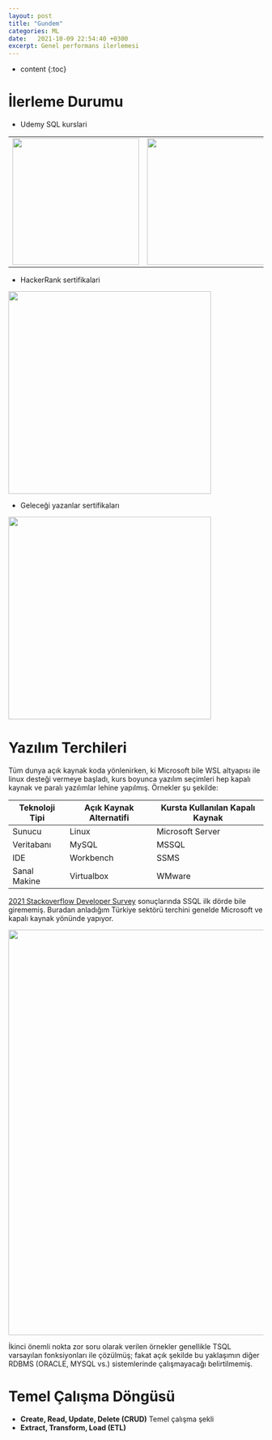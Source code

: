 ```yaml
---
layout: post
title: "Gundem"
categories: ML
date:   2021-10-09 22:54:40 +0300
excerpt: Genel performans ilerlemesi
---
```



* content
{:toc}


# İlerleme Durumu

- Udemy SQL kurslari

| | |
|---|---|
|<img src="https://udemy-certificate.s3.amazonaws.com/image/UC-247d993d-12ee-4b21-b036-32d601dae246.jpg" height=250>| <img src="https://udemy-certificate.s3.amazonaws.com/image/UC-bfe934bd-ab77-4d7e-8751-df9e7fbfb769.jpg" height=250> |

- HackerRank sertifikalari

<img src="https://onurtunali.github.io/img/hackerrank.png" height=400>

- Geleceği yazanlar sertifikaları

<img src="https://onurtunali.github.io/img/gy.png" height=400>

# Yazılım Terchileri

Tüm dunya açık kaynak koda yönlenirken, ki Microsoft bile WSL altyapısı ile linux desteği vermeye başladı, kurs boyunca yazılım seçimleri hep kapalı kaynak ve paralı yazılımlar lehine yapılmış. Örnekler şu şekilde:

| Teknoloji Tipi | Açık Kaynak Alternatifi | Kursta Kullanılan Kapalı Kaynak|
|---|---|---|
| Sunucu | Linux | Microsoft Server |
| Veritabanı | MySQL | MSSQL |
| IDE | Workbench | SSMS |
| Sanal Makine | Virtualbox | WMware |

[2021 Stackoverflow Developer Survey](https://insights.stackoverflow.com/survey/2021#technology) sonuçlarında SSQL ilk dörde bile girememiş. Buradan anladığım Türkiye sektörü terchini genelde Microsoft ve kapalı kaynak yönünde yapıyor.

<img src="https://onurtunali.github.io/img/db_popularity.png" width=800>

İkinci önemli nokta zor soru olarak verilen örnekler genellikle TSQL varsayılan fonksiyonları ile çözülmüş; fakat açık şekilde bu yaklaşımın diğer RDBMS (ORACLE, MYSQL vs.) sistemlerinde çalışmayacağı belirtilmemiş.

# Temel Çalışma Döngüsü

- **Create, Read, Update, Delete (CRUD)** Temel çalışma şekli
- **Extract, Transform, Load (ETL)** 

